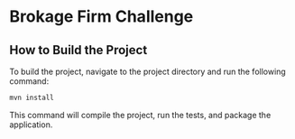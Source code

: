 # Brokage Firm Challenge

## How to Build the Project

To build the project, navigate to the project directory and run the following command:

```sh
mvn install
```

This command will compile the project, run the tests, and package the application.
